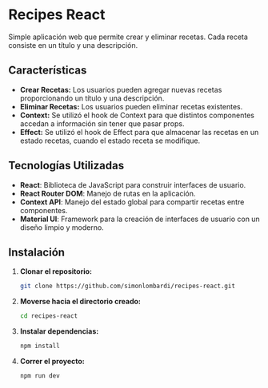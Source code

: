 # Recipes React

Simple aplicación web que permite crear y eliminar recetas. Cada receta consiste en un título y una descripción.

## Características

- **Crear Recetas:** Los usuarios pueden agregar nuevas recetas proporcionando un título y una descripción.
- **Eliminar Recetas:** Los usuarios pueden eliminar recetas existentes.
- **Context:** Se utilizó el hook de Context para que distintos componentes accedan a información sin tener que pasar props.
- **Effect:** Se utilizó el hook de Effect para que almacenar las recetas en un estado recetas, cuando el estado receta se modifique.

## Tecnologías Utilizadas

- **React**: Biblioteca de JavaScript para construir interfaces de usuario.
- **React Router DOM**: Manejo de rutas en la aplicación.
- **Context API**: Manejo del estado global para compartir recetas entre componentes.
- **Material UI**: Framework para la creación de interfaces de usuario con un diseño limpio y moderno.

## Instalación

1. **Clonar el repositorio:**

   ```bash
   git clone https://github.com/simonlombardi/recipes-react.git
   ```
2. **Moverse hacia el directorio creado:**
    ```bash
    cd recipes-react
    ```
3. **Instalar dependencias:**
    ```bash
    npm install
    ```
4. **Correr el proyecto:**
    ```bash
    npm run dev
    ```